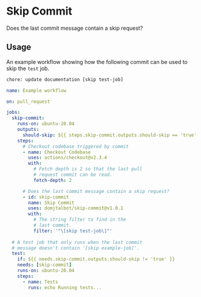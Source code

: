 # Skip Commit

Does the last commit message contain a skip request?

## Usage

An example workflow showing how the following commit can be used to skip the `test` job.

```bash
chore: update documentation [skip test-job]
```

```yaml
name: Example workflow

on: pull_request

jobs:
  skip-commit:
    runs-on: ubuntu-20.04
    outputs:
      should-skip: ${{ steps.skip-commit.outputs.should-skip == 'true' }}
    steps:
      # Checkout codebase triggered by commit
      - name: Checkout Codebase
        uses: actions/checkout@v2.3.4
        with:
          # Fetch depth is 2 so that the last pull
          # request commit can be read.
          fetch-depth: 2

      # Does the last commit message contain a skip request?
      - id: skip-commit
        name: Skip Commit
        uses: domjtalbot/skip-commit@v1.0.1
        with:
          # The string filter to find in the
          # last commit.
          filter: '"\[skip test-job\]"'
  
  # A test job that only runs when the last commit
  # message doesn't contain '[skip example-job]'.
  test:
    if: ${{ needs.skip-commit.outputs.should-skip != 'true' }}
    needs: [skip-commit]
    runs-on: ubuntu-20.04
    steps:
      - name: Tests
        runs: echo Running tests...
```